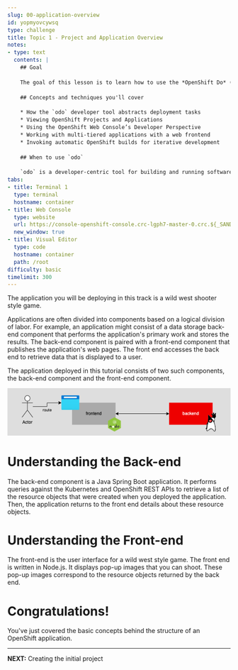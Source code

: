 ```yaml
---
slug: 00-application-overview
id: yopmyovcywsq
type: challenge
title: Topic 1 - Project and Application Overview
notes:
- type: text
  contents: |
    ## Goal

    The goal of this lesson is to learn how to use the *OpenShift Do* (`odo`) command line tool to build and deploy applications on OpenShift.

    ## Concepts and techniques you'll cover

    * How the `odo` developer tool abstracts deployment tasks
    * Viewing OpenShift Projects and Applications
    * Using the OpenShift Web Console’s Developer Perspective
    * Working with multi-tiered applications with a web frontend
    * Invoking automatic OpenShift builds for iterative development

    ## When to use `odo`

    `odo` is a developer-centric tool for building and running software on OpenShift. `odo` streamlines common build and deployment tasks to let you focus on your application’s source code. You can use `odo` to reduce the cognitive load and rote steps that are typically involved when working on complex applications built using a mixed stack of component solutions.
tabs:
- title: Terminal 1
  type: terminal
  hostname: container
- title: Web Console
  type: website
  url: https://console-openshift-console.crc-lgph7-master-0.crc.${_SANDBOX_ID}.instruqt.io
  new_window: true
- title: Visual Editor
  type: code
  hostname: container
  path: /root
difficulty: basic
timelimit: 300
---
```

The application you will be deploying in this track is a wild west shooter style game.

Applications are often divided into components based on a logical division of labor. For example, an application might consist of a data storage back-end component that performs the application's primary work and stores the results. The back-end component is paired with a front-end component that publishes the application's web pages. The front end accesses the back end to retrieve data that is displayed to a user.

The application deployed in this tutorial consists of two such components, the back-end component and the front-end component.

![App Architecture](../assets/app-arch.png)

# Understanding the Back-end

The back-end component is a Java Spring Boot application. It performs queries against the Kubernetes and OpenShift REST APIs to retrieve a list of the resource objects that were created when you deployed the application. Then, the application returns to the front end details about these resource objects.

# Understanding the Front-end

The front-end is the user interface for a wild west style game. The front end is written in Node.js. It displays pop-up images that you can shoot. These pop-up images correspond to the resource objects returned by the back end.

# Congratulations!

You've just covered the basic concepts behind the structure of an OpenShift application.

----

**NEXT:** Creating the initial project